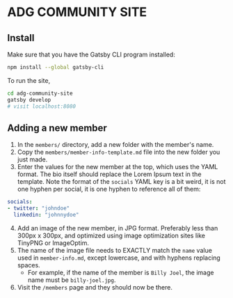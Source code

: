 # ADG COMMUNITY SITE

## Install

Make sure that you have the Gatsby CLI program installed:
```sh
npm install --global gatsby-cli
```

To run the site,
```sh
cd adg-community-site
gatsby develop
# visit localhost:8080
```

## Adding a new member

1. In the `members/` directory, add a new folder with the member's name. 
2. Copy the `members/member-info-template.md` file into the new folder you just made.
3. Enter the values for the new member at the top, which uses the YAML format. The bio itself should replace the Lorem Ipsum text in the template. Note the format of the `socials` YAML key is a bit weird, it is not one hyphen per social, it is one hyphen to reference all of them:
```yaml
socials: 
- twitter: "johndoe"
  linkedin: "johnnydoe"
```
4. Add an image of the new member, in JPG format. Preferably less than 300px x 300px, and optimized using image optimization sites like TinyPNG or ImageOptim.
5. The name of the image file needs to EXACTLY match the `name` value used in `member-info.md`, except lowercase, and with hyphens replacing spaces. 
    - For example, if the name of the member is `Billy Joel`, the image name must be `billy-joel.jpg`. 
6. Visit the `/members` page and they should now be there. 

